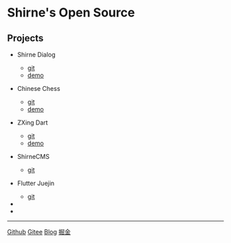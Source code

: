 # Shirne's Open Source

## Projects

* Shirne Dialog
    - [git](https://github.com/shirne/shirne_dialog)
    - [demo](dialog/)

* Chinese Chess
    - [git](https://github.com/shirne/chinese_chess)
    - [demo](chinese_chess/)

* ZXing Dart
    - [git](https://github.com/shirne/zxing-dart)
    - [demo](zxing_demo/)

* ShirneCMS
    - [git](https://github.com/shirne/ShirneCMS)

* Flutter Juejin
    - [git](https://github.com/fluttercandies/flutter_juejin)

* 

* 






---
[Github](https://github.com/shirne/) [Gitee](https://gitee.com/shirne/) [Blog](https://shirne.com/) [掘金](https://juejin.cn/user/1179150008458574)
